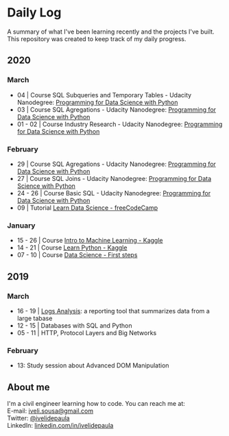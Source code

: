 # Daily Log
A summary of what I've been learning recently and the projects I've built. This repository was created to keep track of my daily progress.

## 2020

### March
 - 04 | Course SQL Subqueries and Temporary Tables - Udacity Nanodegree: [Programming for Data Science with Python](https://www.udacity.com/course/programming-for-data-science-nanodegree--nd104)
 - 03 | Course SQL Agregations - Udacity Nanodegree: [Programming for Data Science with Python](https://www.udacity.com/course/programming-for-data-science-nanodegree--nd104)
 - 01 - 02 | Course Industry Research - Udacity Nanodegree: [Programming for Data Science with Python](https://www.udacity.com/course/programming-for-data-science-nanodegree--nd104)
 
### February
 - 29 | Course SQL Agregations - Udacity Nanodegree: [Programming for Data Science with Python](https://www.udacity.com/course/programming-for-data-science-nanodegree--nd104)
 - 27 | Course SQL Joins - Udacity Nanodegree: [Programming for Data Science with Python](https://www.udacity.com/course/programming-for-data-science-nanodegree--nd104)
 - 24 - 26 | Course Basic SQL - Udacity Nanodegree: [Programming for Data Science with Python](https://www.udacity.com/course/programming-for-data-science-nanodegree--nd104)
 - 09 | Tutorial [Learn Data Science - freeCodeCamp](https://www.youtube.com/watch?v=ua-CiDNNj30)

### January
 - 15 - 26 | Course [Intro to Machine Learning - Kaggle](https://www.kaggle.com/learn/intro-to-machine-learning)
 - 14 - 21 | Course [Learn Python - Kaggle](https://www.kaggle.com/learn/python)
 - 07 - 10 | Course [Data Science - First steps](https://cursos.alura.com.br/course/data-science-primeiros-passos)

## 2019
### March
 - 16 - 19 | [Logs Analysis](https://github.com/ivelisousa/Full-Stack-Nanodegree/tree/master/Log-analysis): a reporting tool that summarizes data from a large tabase
 - 12 - 15 | Databases with SQL and Python
 - 05 - 11 | HTTP, Protocol Layers and Big Networks

### February
- 13: Study session about Advanced DOM Manipulation

##  About me
I'm a civil engineer learning how to code. You can reach me at:  
E-mail: iveli.sousa@gmail.com  
Twitter: [@ivelidepaula](https://twitter.com/ivelidepaula)  
LinkedIn:  [linkedin.com/in/ivelidepaula](https://www.linkedin.com/in/ivelidepaula/)
